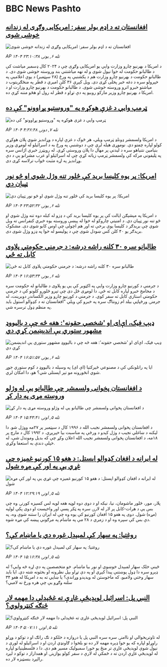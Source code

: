 # BBC News Pashto## [افغانستان ته د اډم بولر سفر: امریکايی وګړی له زندانه خوشی شوی](https://www.bbc.com/pashto/articles/c5y86n1n72do?at_medium=RSS&at_campaign=rss?at_campaign=githubrss)![افغانستان ته د اډم بولر سفر: امریکايی وګړی له زندانه خوشی شوی](https://ichef.bbci.co.uk/ace/ws/240/cpsprodpb/f92e/live/b478cfd0-9cb7-11f0-928c-71dbb8619e94.jpg)_AP ۱۴۰۴ تله ۶, يونۍ ۲۳:۱۰:۳۸_د امریکا د بهرنيو چارو وزارت وايي یو امریکايی وګړی چې د ۲۰۲۴ کال ډسمبر مياشت کې د طالبانو حکومت له خوا نيول شوی و له نهه میاشتني بند وروسته خوشی شوی دی. د طالبانو حکومت د بهرنيو چارو وزارت هم د يکشنبې په ورځ (۲۸ سپټمبر) د يوې اعلاميې په خپرولو سره د دغه خبر پخلی کړی دی. ويل کېږي ۳۶ کلن اميري د قطر په منځګريتوب د مياشتو خبرو اترو وروسته خوشی شوی. د طالبانو حکومت د بهرنیو چارو وزارت او د امریکا د بهرنيو چارو وزير مارکو روبيو په دې تړاو د قطر له رول او هڅو مننه کړې ده.## [ټرمپ وايي د غزې هوکړه په "وروستيو پړاوونو" کې ده](https://www.bbc.com/pashto/articles/cpw10yrpnvlo?at_medium=RSS&at_campaign=rss?at_campaign=githubrss)![ټرمپ وايي د غزې هوکړه په "وروستيو پړاوونو" کې ده](https://ichef.bbci.co.uk/ace/ws/240/cpsprodpb/49e5/live/dd4a9480-9ced-11f0-b741-177e3e2c2fc7.png)_AP ۱۴۰۴ تله ۷, دونۍ ۴:۳۶:۴۸_د امریکا ولسمشر ډونلډ ټرمپ ويلي، هر څوک د غزې لپاره د وړانديز شوي پلان هوکړې کولو لپاره چمتو دي. نوموړی هيله لري چې د دوشنبې په ورځ به د اسرائیلو له لومړي وزير بنيامين نتنياهو سره د لیدنې پر مهال دا پلان وروستی کړي. له رويټرز خبري اژانس سره په ټليفوني مرکه کې ولسمشر ټرمپ زياته کړې چې له اسرائیلو او عرب مشرانو  یې د دې وړانديز په اړه مثبت ځواب ترلاسه کړی دی.## [امريکا: پر يوه کليسا بريد کې څلور تنه وژل شوي او څو نور ټپيان دي](https://www.bbc.com/pashto/articles/cj07d538npvo?at_medium=RSS&at_campaign=rss?at_campaign=githubrss)![امريکا: پر يوه کليسا بريد کې څلور تنه وژل شوي او څو نور ټپيان دي](https://ichef.bbci.co.uk/ace/ws/240/cpsprodpb/7236/live/f9cda660-9cc5-11f0-928c-71dbb8619e94.jpg)_AP ۱۴۰۴ تله ۶, يونۍ ۲۳:۵۲:۳۲_د امریکا په مېشېګن ايالت کې پر يوه کليسا بريد کې د ډزو له کبله دوه تنه وژل شوي او څو تنه نور ټپيان دي. د امنيتي چاروکو له خوا له پېښې وروسته يوه خبري کنفرانس ته ويل شوي چې بريدګر د کليسا يوې برخې ته اور هم اچولی چې اوس کابو شوی دی. مشکوک بريدګر يو ۴۰ کلن کس ښودل شوی چې د پوليسو له خوا په ډزو وژل شوی دی.## [طالبانو سره ۳۰ کلنه راشه درشه: د جرمني حکومتي پلاوی کابل ته ځي](https://www.bbc.com/pashto/articles/cy4rw98j13ro?at_medium=RSS&at_campaign=rss?at_campaign=githubrss)![طالبانو سره ۳۰ کلنه راشه درشه: د جرمني حکومتي پلاوی کابل ته ځي](https://ichef.bbci.co.uk/ace/ws/240/cpsprodpb/b6c0/live/a8176da0-9c80-11f0-92db-77261a15b9d2.jpg)_AP ۱۴۰۴ تله ۶, يونۍ ۱۶:۵۳:۳۴_د جرمني د کورنیو چارو وزارت وايي په اکټوبر کې یې یو پلاوی د طالبانو له حکومت سره د مخامخ خبرو لپاره کابل ته ځي. دا لومړی ځل دی چې تېرو څلورو کلونو کې د جرمني حکومتي استازي کابل ته سفر کوي.
د جرمني د کورنیو چارو وزیر الکساندر دوبرینت، له جرمنۍ ورځپاڼې بیلد ام زونتاګ سره په خبرو کې ویلي
"افغانستان ته د کډوالو استول باید په منظم ډول ترسره شي.## [ډیپ فیک، اې‌ای او 'شخصي حقونه': هغه څه چې د بالیووډ مشهور ستوري یې اندېښمن کړي دي](https://www.bbc.com/pashto/articles/cq65qqnq64vo?at_medium=RSS&at_campaign=rss?at_campaign=githubrss)![ډیپ فیک، اې‌ای او 'شخصي حقونه': هغه څه چې د بالیووډ مشهور ستوري یې اندېښمن کړي دي](https://ichef.bbci.co.uk/ace/ws/240/cpsprodpb/2b24/live/71748eb0-9c56-11f0-92db-77261a15b9d2.jpg)_AP ۱۴۰۴ تله ۶, يونۍ ۱۶:۵۱:۵۷_ایا په راتلونکي کې د مصنوعي ځیرکتیا (اې ای) په وسیله د بالیووډ د کوم ستوري جوړ شوي انځورونه مو تېر اېستلی شي؟ هو، دا امکان لري.## [د افغانستان پخوانی ولسمشر چې طالبانو یې له وژلو وروسته مړی په دار کړ](https://www.bbc.com/pashto/articles/c80gjvr3204o?at_medium=RSS&at_campaign=rss?at_campaign=githubrss)![د افغانستان پخوانی ولسمشر چې طالبانو یې له وژلو وروسته مړی په دار کړ](https://ichef.bbci.co.uk/ace/ws/240/cpsprodpb/014a/live/086a2d00-9bb4-11f0-92db-77261a15b9d2.png)_AP ۱۴۰۴ تله ۵, اونۍ ۱۵:۴۴:۴۱_د افغانستان پخوانی ولسمشر نجیب الله د ۱۹۹۶ کال د سپټمبر پر ۲۷مه ووژل شو. دا لیکنه د ښاغلي نجیب د وژل کېدو د ورځې په مناسبت بیا خپرېږي.
د ۱۹۹۲ کال د مارچ پر ۱۸مه، د افغانستان پخوانی ولسمشر نجیب الله اعلان وکړ چې که بدیل وموندل شي، له خپلې دندې به استعفا وکړي.## [له ایرانه د افغان کډوالو اېستل: د هغو ۱۵ کورنیو غمیزه چې غړي یې په اور کې مړه شول](https://www.bbc.com/pashto/articles/cjw7yee1l24o?at_medium=RSS&at_campaign=rss?at_campaign=githubrss)![له ایرانه د افغان کډوالو اېستل: د هغو ۱۵ کورنیو غمیزه چې غړي یې په اور کې مړه شول](https://ichef.bbci.co.uk/ace/ws/240/cpsprodpb/8650/live/68930710-9943-11f0-b42e-f379dfea869d.jpg)_AP ۱۴۰۴ تله ۵, اونۍ ۱۲:۲۹:۱۹_پلار، مور، څلور ماشومان، نیا، نیکه او د دوی دوه لوڼه هغه لویه لس کسیزه کورنۍ وه چې بس یې د هرات-کابل پر لار له لارۍ سره په ټکر پسې اور واخیست او دوی پکې لولپه (مړه) شول.
دوی په هغو ۱۵ افغان کورنیو کې یوه وه چې له ایران را ستنه شوې وه، په دې بس کې سپره وه او د زمري د ۲۸ مې په ماښام په مرګوني پیښه کې مړه شوه.## [روغتیا: په سهار کې لمبېدل غوره دي یا ماښام کې؟](https://www.bbc.com/pashto/articles/c8d75p667e5o?at_medium=RSS&at_campaign=rss?at_campaign=githubrss)![روغتیا: په سهار کې لمبېدل غوره دي یا ماښام کې؟](https://ichef.bbci.co.uk/ace/ws/240/cpsprodpb/0c30/live/235a0ad0-9b83-11f0-b741-177e3e2c2fc7.jpg)_AP ۱۴۰۴ تله ۵, اونۍ ۱۵:۱۶:۳۸_ځینې خلک سهار لمبېدل خوښوي او نور بیا ماښام. خو متخصصین په دې اړه څه وايي؟
له ډېرو سره دا ډول پوښتنې پیدا کېږي او په دې تړاو بېل نظرونه او بحثونه شته دي. 
 ایا باید سهار وختي ولامبو، که ماخوستن له ویدېدو وړاندې؟‌ یا ښايي ته به د امریکا له هغو ۳۴ سلنه وګړو یې چې هره ورځ نه لامبي؟## [النبي پل: اسرائيل لوېدیځې غاړې ته غځېدلې دا مهمه لار څنګه کنټرولوي؟](https://www.bbc.com/pashto/articles/cwyd1q23ywzo?at_medium=RSS&at_campaign=rss?at_campaign=githubrss)![النبي پل: اسرائيل لوېدیځې غاړې ته غځېدلې دا مهمه لار څنګه کنټرولوي؟](https://ichef.bbci.co.uk/ace/ws/240/cpsprodpb/4d07/live/ccb41c40-9ad6-11f0-92db-77261a15b9d2.jpg)_AP ۱۴۰۴ تله ۵, اونۍ ۵:۰۷:۱۱_له تاوتریخوالي او ناامنۍ سره سره النبي پل یا دروازه د خلکو د تګ راتګ او د توکو د وړلو راوړلو لپاره که یو خوا ډېره مهمه لار ده نو بلخوا د ګاونډي اردن او د اسرائيلو له لوري د نیول شوې لوېدیځې غاړې تر منځ یو خورا سمبولیک مسیر هم دی.
دا د فلسطینیانو لپاره له لوېدیځې غاړې اردن ته د ځمکې له لارې د سفر کولو یوازېنۍ او همداراز د توکو د لېږد رالېږد بنسټيزه لار ده.‌